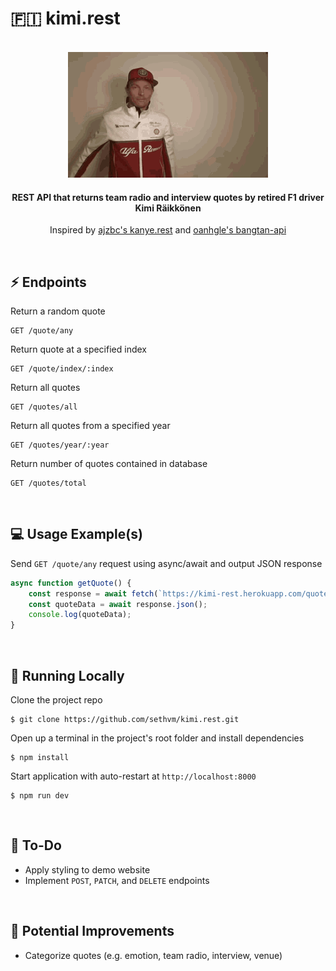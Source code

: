 # 🇫🇮 kimi.rest

<br />
<div align=center>
    <img src='./src/kimi.gif' width=320 height=201 />
</div>

<h4 align=center>
    REST API that returns team radio and interview quotes by retired F1 driver Kimi Räikkönen
</h4>

<p align=center>
	Inspired by <a href=https://github.com/ajzbc/kanye.rest>ajzbc's kanye.rest</a> and <a href=https://github.com/oanhgle/bangtan-api>oanhgle's bangtan-api</a>
</p>
<br />

## :zap: Endpoints
Return a random quote
```
GET /quote/any
```
Return quote at a specified index
```
GET /quote/index/:index
```
Return all quotes
```
GET /quotes/all
```
Return all quotes from a specified year
```
GET /quotes/year/:year
```
Return number of quotes contained in database
```
GET /quotes/total
```
<br />

## :computer: Usage Example(s)
Send `GET /quote/any` request using async/await and output JSON response
``` javascript
async function getQuote() {
	const response = await fetch(`https://kimi-rest.herokuapp.com/quote/any`);
	const quoteData = await response.json();
	console.log(quoteData);
}
```
<br />

## :floppy_disk: Running Locally
Clone the project repo
```
$ git clone https://github.com/sethvm/kimi.rest.git
```
Open up a terminal in the project's root folder and install dependencies
```
$ npm install
```
Start application with auto-restart at `http://localhost:8000`
```
$ npm run dev
```
<br />

## :memo: To-Do
 - Apply styling to demo website
 - Implement `POST`, `PATCH`, and `DELETE` endpoints
<br />

## :star2: Potential Improvements
 - Categorize quotes (e.g. emotion, team radio, interview, venue)
<br />
